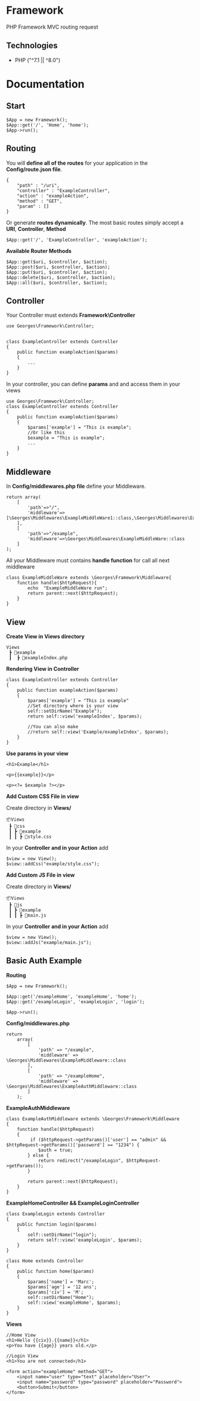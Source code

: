 # Framework

PHP Framework MVC routing request

## Technologies

- PHP ("^7.1 || ^8.0")

# Documentation

## Start

```
$App = new Framework();
$App::get('/', 'Home', 'home');
$App->run();
```

## Routing

You will **define all of the routes** for your application in the **Config/route.json file**.

```
{
	"path" : "/uri",
	"controller" : "ExampleController",
	"action" : "exampleAction",
	"method" : "GET",
	"param" : []
}
```

Or generate **routes dynamically**. The most basic routes simply accept a **URI**, **Controller**, **Method**

```
$App::get('/', 'ExampleController', 'exampleAction');
```

**Available Router Methods**

```
$App::get($uri, $controller, $action);
$App::post($uri, $controller, $action);
$App::put($uri, $controller, $action);
$App::delete($uri, $controller, $action);
$App::all($uri, $controller, $action);
```

## Controller

Your Controller must extends **Framework\Controller**

```
use Georges\Framework\Controller;


class ExampleController extends Controller
{
    public function exampleAction($params)
    {
		...
    }
}
```

In your controller, you can define **params** and and access them in your views

```
use Georges\Framework\Controller;
class ExampleController extends Controller
{
    public function exampleAction($params)
    {
        $params['example'] = "This is example";
		//Or like this
		$example = "This is example";
		...
    }
}
```

## Middleware

In **Config/middlewares.php file** define your Middleware.

```
return array(
    [
        'path'=>"/",
        'middleware'=>[\Georges\Middlewares\ExampleMiddleWare1::class,\Georges\Middlewares\ExampleMiddleWare2:class]
    ],
    [
        'path'=>"/example",
        'middleware'=>\Georges\Middlewares\ExampleMiddleWare::class
    ]
);
```

All your Middleware must contains **handle function** for call all next middleware

```
class ExampleMiddleWare extends \Georges\Framework\Middleware{
    function handle($httpRequest){
        echo  "ExampleMiddleWare run";
        return parent::next($httpRequest);
    }
}
```

## View

**Create View in Views directory**

```
Views
 ┣ 📂example
 ┃	┣ 📜exampleIndex.php
```

**Rendering View in Controller**

```
class ExampleController extends Controller
{
    public function exampleAction($params)
    {
		$params['example'] = "This is example"
		//Set directory where is your view
        self::setDirName("Example");
        return self::view('exampleIndex', $params);

		//You can also make
		//return self::view('Example/exampleIndex', $params);
    }
}

```

**Use params in your view**

```
<h1>Example</h1>

<p>{{example}}</p>

<p><?= $example ?></p>
```

**Add Custom CSS File in view**

Create directory in **Views/**

```
📦Views
 ┣ 📂css
 ┃ ┣ 📂example
 ┃ ┃ ┣ 📜style.css
```

In your **Controller and in your Action** add

```
$view = new View();
$view::addCss("example/style.css");
```

**Add Custom JS File in view**

Create directory in **Views/**

```
📦Views
 ┣ 📂js
 ┃ ┣ 📂example
 ┃ ┃ ┣ 📜main.js
```

In your **Controller and in your Action** add

```
$view = new View();
$view::addJs("example/main.js");
```

## Basic Auth Example

**Routing**

```
$App = new Framework();

$App::get('/exampleHome', 'exampleHome', 'home');
$App::get('/exampleLogin', 'exampleLogin', 'login');

$App->run();
```

**Config/middlewares.php**

```
return
    array(
        [
            'path' => "/example",
            'middleware' => \Georges\Middlewares\ExampleMiddleware::class
        ],
        [
            'path' => "/exampleHome",
            'middleware' => \Georges\Middlewares\ExampleAuthMiddleware::class
        ]
    );
```

**ExampleAuthMiddleware**

```
class ExampleAuthMiddleware extends \Georges\Framework\Middleware
{
    function handle($httpRequest)
    {
         if ($httpRequest->getParams()['user'] == "admin" && $httpRequest->getParams()['password'] == "1234") {
            $auth = true;
        } else {
            return redirect("/exampleLogin", $httpRequest->getParams());
        }

        return parent::next($httpRequest);
    }
}
```

**ExampleHomeController && ExampleLoginController**

```
class ExampleLogin extends Controller
{
    public function login($params)
    {
        self::setDirName("login");
        return self::view('exampleLogin', $params);
    }
}
```

```
class Home extends Controller
{
    public function home($params)
    {
        $params['name'] = 'Marc';
        $params['age'] = '12 ans';
        $params['civ'] = 'M';
        self::setDirName("Home");
        self::view('exampleHome', $params);
    }
}
```

**Views**

```
//Home View
<h1>Hello {{civ}}.{{name}}</h1>
<p>You have {{age}} years old.</p>
```

```
//Login View
<h1>You are not connected</h1>

<form action="exampleHome" method="GET">
    <input name="user" type="text" placeholder="User">
    <input name="password" type="password" placeholder="Password">
    <button>Submit</button>
</form>
```

